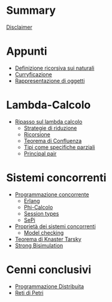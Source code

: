 # Summary  
[Disclaimer](./disclaimer.md)

# Appunti

- [Definizione ricorsiva sui naturali](./recursion.md)
- [Curryficazione](./curryfing.md)
- [Rappresentazione di oggetti](./rappresentation.md)
# Lambda-Calcolo
- [Ripasso sul lambda calcolo](./lambda.md)
  - [Strategie di riduzione](./reduction.md)
  - [Ricorsione](./fixedpoint.md)
  - [Teorema di Confluenza]()
  - [Tipi come specifiche parziali]()
  - [Principal pair]()
# Sistemi concorrenti
- [Programmazione concorrente]()
  - [Erlang]()
  - [Phi-Calcolo]()
  - [Session types]()
  - [SePi]()
- [Proprietà dei sistemi concorrenti]()
  - [Model checking]()
- [Teorema di Knaster Tarsky]()
- [Strong Bisimulation]()
# Cenni conclusivi
- [Programmazione Distribuita]()
- [Reti di Petri]()